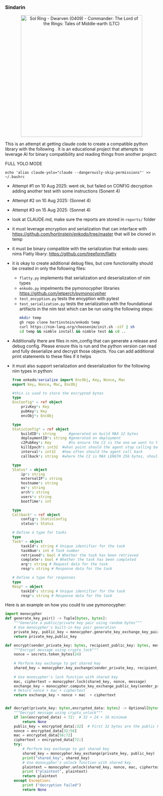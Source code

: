### Sindarin

<div align="center">
  <img src="https://tcgplayer-cdn.tcgplayer.com/product/488291_in_1000x1000.jpg" width="400" alt="Sol Ring - Dwarven (0409) - Commander: The Lord of the Rings: Tales of Middle-earth (LTC)">
</div>

This is an attempt at getting claude code to create a compatible python library with the following .  It is an educational project that attempts to leverage AI for binary compatibility and reading things from another project: 

FULL YOLO MODE
```
echo 'alias claude-yolo="claude --dangerously-skip-permissions"' >> ~/.bashrc
```

- Attempt #1 on 10 Aug 2025: went ok, but failed on CONFIG decryption adding another test with some instructions (Sonent 4)
- Attempt #2 on 10 Aug 2025: (Sonnet 4)
- Attempt #3 on 15 Aug 2025: (Sonnet 4)

- look at CLAUDE.md, make sure the reports are stored in ```reports/``` folder 
- it must leverage encryption and serialization that can interface with https://github.com/hortinstein/enkodo/tree/master that will be cloned in temp
- it must be binary compatible with the serialization that enkodo uses: nims Flatty libary: https://github.com/treeform/flatty
- it is okay to create additional debug files, but core functionality should be created in only the following files:
  - ```flatty.py``` implements that serialization and deserialization of nim types
  - ```enkodo.py``` impelments the pymonocypher libraries https://github.com/jetperch/pymonocypher 
  - ```test_encyption.py``` tests the encyption with pytest
  - ```test_serialization.py``` tests the serialization with the foundational artifacts in the nim test which can be run using the following steps: 
    ``` sh
    mkdir temp
    gh repo clone hortinstein/enkodo temp
    curl https://nim-lang.org/choosenim/init.sh -sSf | sh
    cd temp && nimble install && nimble test && cd ..
    ```
- Additionally there are files in nim_config that can generate a release and debug config.  Please ensure this is run and the python version can read and fully deserialize and decrypt those objects.  You can add additional print statements to these files if it helps
- it must also support serialization and deserialization for the following nim types in python:

    ``` nim
    from enkodo/serialize import EncObj, Key, Nonce, Mac
    export Key, Nonce, Mac, EncObj

    #this is used to store the encrypted bytes
    type
    EncConfig* = ref object
        privKey*: Key
        pubKey*: Key
        encObj*: EncObj

    type
    StaticConfig* = ref object
        buildID*: string      #generated on build MAX 12 bytes
        deploymentID*: string #generated on deployment
        c2PubKey*: Key        #to ensure the C2 is the one we want to talk to 
        killEpoch*: int32  #what point should the agent stop calling back and delete
        interval*: int32   #how often should the agent call back
        callback*: string  #where the C2 is MAX LENGTH 256 bytes, should be padded to this everytime to keep size consistent

    type 
    Status* = object
        ip*: string
        externalIP*: string
        hostname*: string
        os*: string
        arch*: string
        users*: string
        bootTime*: int

    type
    Callback* = ref object
        config*: StaticConfig
        status*: Status

    # Define a type for tasks
    type 
    Task* = object
        taskId*: string # Unique identifier for the task
        taskNum*: int # Task number
        retrieved*: bool # Whether the task has been retrieved
        complete*: bool # Whether the task has been completed
        arg*: string # Request data for the task
        resp*: string # Response data for the task

    # Define a type for responses
    type
    Resp* = object
        taskId*: string # Unique identifier for the task
        resp*: string # Response data for the task
    ``` 


Here is an example on how you could to use pymonocypher:

``` python
import monocypher
def generate_key_pair() -> Tuple[bytes, bytes]:
    """Generate a public/private key pair using random bytes"""
    # Use monocypher's built-in key pair generation
    private_key, public_key = monocypher.generate_key_exchange_key_pair()
    return private_key,public_key

def encrypt(sender_private_key: bytes, recipient_public_key: bytes, message: bytes, ) -> bytes:
    """Encrypt message using crypto_lock"""
    nonce = secrets.token_bytes(24)
    
    # Perform key exchange to get shared key
    shared_key = monocypher.key_exchange(sender_private_key, recipient_public_key)
    
    # Use monocypher's lock function with shared key
    mac, ciphertext = monocypher.lock(shared_key, nonce, message)
    exchange_key = monocypher.compute_key_exchange_public_key(sender_private_key)
    # Return nonce + mac + ciphertext
    return exchange_key + nonce + mac  + ciphertext


def decrypt(private_key: bytes,encrypted_data: bytes) -> Optional[bytes]:
    """Decrypt message using crypto_unlock"""
    if len(encrypted_data) < 72:  # 32 + 24 + 16 minimum
        return None
    public_key = encrypted_data[:32]  # First 32 bytes are the public key
    nonce = encrypted_data[32:56]
    mac = encrypted_data[56:72]
    ciphertext = encrypted_data[72:]
    try:
        # Perform key exchange to get shared key
        shared_key = monocypher.key_exchange(private_key, public_key)
        print("shared_key", shared_key)
        # Use monocypher's unlock function with shared key
        plaintext = monocypher.unlock(shared_key, nonce, mac, ciphertext)
        print ("plaintext", plaintext)
        return plaintext
    except Exception:
        print ("decryption failed")
        return None
```

